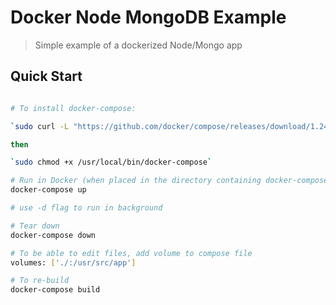 # Docker Node MongoDB Example

> Simple example of a dockerized Node/Mongo app

## Quick Start

```bash

# To install docker-compose:

`sudo curl -L "https://github.com/docker/compose/releases/download/1.24.0/docker-compose-$(uname -s)-$(uname -m)" -o /usr/local/bin/docker-compose`

then

`sudo chmod +x /usr/local/bin/docker-compose`

# Run in Docker (when placed in the directory containing docker-compose.yml)
docker-compose up

# use -d flag to run in background

# Tear down
docker-compose down

# To be able to edit files, add volume to compose file
volumes: ['./:/usr/src/app']

# To re-build
docker-compose build
```
